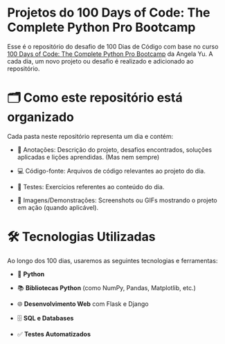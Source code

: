 # Projetos do 100 Days of Code: The Complete Python Pro Bootcamp

Esse é o repositório do desafio de 100 Dias de Código com base no curso [100 Days of Code: The Complete Python Pro Bootcamp](https://www.udemy.com/course/100-days-of-code/) da Angela Yu. A cada dia, um novo projeto ou desafio é realizado e adicionado ao repositório.


# 🗂️ Como este repositório está organizado
Cada pasta neste repositório representa um dia e contém:

- 📄 Anotações: Descrição do projeto, desafios encontrados, soluções aplicadas e lições aprendidas. (Mas nem sempre)

- 💻 Código-fonte: Arquivos de código relevantes ao projeto do dia.

- 📝 Testes: Exercícios referentes ao conteúdo do dia.

- 📸 Imagens/Demonstrações: Screenshots ou GIFs mostrando o projeto em ação (quando aplicável).

# 🛠️ Tecnologias Utilizadas

Ao longo dos 100 dias, usaremos as seguintes tecnologias e ferramentas:

- 🐍 **Python**

- 📚 **Bibliotecas Python** (como NumPy, Pandas, Matplotlib, etc.)

- 🌐 **Desenvolvimento Web** com Flask e Django

- 🗄️ **SQL e Databases**

- ✅ **Testes Automatizados**
